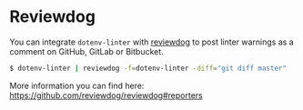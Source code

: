 # Reviewdog

You can integrate `dotenv-linter` with [reviewdog](https://github.com/reviewdog/reviewdog) to post linter warnings as a comment on GitHub, GitLab or Bitbucket.

```bash
$ dotenv-linter | reviewdog -f=dotenv-linter -diff="git diff master"
```

More information you can find here: https://github.com/reviewdog/reviewdog#reporters
